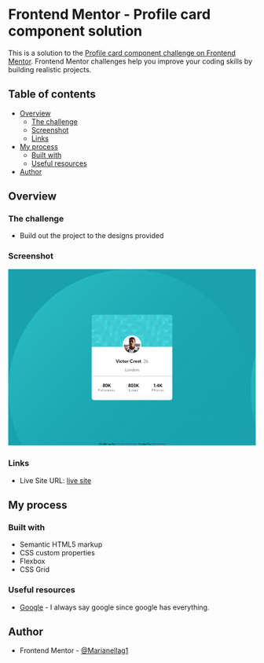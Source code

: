 # Frontend Mentor - Profile card component solution

This is a solution to the [Profile card component challenge on Frontend Mentor](https://www.frontendmentor.io/challenges/profile-card-component-cfArpWshJ). Frontend Mentor challenges help you improve your coding skills by building realistic projects. 

## Table of contents

- [Overview](#overview)
  - [The challenge](#the-challenge)
  - [Screenshot](#screenshot)
  - [Links](#links)
- [My process](#my-process)
  - [Built with](#built-with)
  - [Useful resources](#useful-resources)
- [Author](#author)

## Overview

### The challenge

- Build out the project to the designs provided

### Screenshot

![screenshot](./Images/rename.png)

### Links

- Live Site URL: [live site](https://marianellag1.github.io/Portfolio-card/)

## My process

### Built with

- Semantic HTML5 markup
- CSS custom properties
- Flexbox
- CSS Grid

### Useful resources

- [Google](https://www.google.com) - I always say google since google has everything.

## Author

- Frontend Mentor - [@Marianellag1](https://www.frontendmentor.io/profile/Marianellag1)


